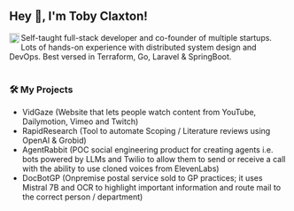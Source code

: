 ## Hey 👋, I'm Toby Claxton!
<a href='https://www.linkedin.com/in/toby-claxton/'><img align='left' alt="linkedin" src="https://raw.githubusercontent.com/rahul-jha98/rahul-jha98/561d474902b59c7429ec22bb73e225696c27b202/assets/linkedin.svg" height='18px'/></a> 


Self-taught full-stack developer and co-founder of multiple startups.  Lots of hands-on experience with distributed system design and DevOps.  Best versed in Terraform, Go, Laravel & SpringBoot.  
<br/>

### 🛠️ My Projects
- VidGaze (Website that lets people watch content from YouTube, Dailymotion, Vimeo and Twitch)
- RapidResearch (Tool to automate Scoping / Literature reviews using OpenAI & Grobid)
- AgentRabbit (POC social engineering product for creating agents i.e. bots powered by LLMs and Twilio to allow them to send or receive a call with the ability to use cloned voices from ElevenLabs)
- DocBotGP (Onpremise postal service sold to GP practices; it uses Mistral 7B and OCR to highlight important information and route mail to the correct person / department)
